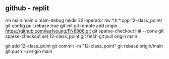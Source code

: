 ## github - replit

rm main main.o main-debug
mkdir 22-operator
mv *.h *.cpp 12-class_point/
git config pull.rebase true
git init
git remote add origin https://github.com/leafyoung/FN6806.git
git sparse-checkout init --cone
git sparse-checkout set 12-class_point
git fetch
git pull origin main

git add 12-class_point
git commit -m "12-class_point"
git rebase origin/main
git push -u origin main
